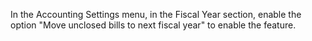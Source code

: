 In the Accounting Settings menu, in the Fiscal Year section, enable the
option "Move unclosed bills to next fiscal year" to enable the feature.
